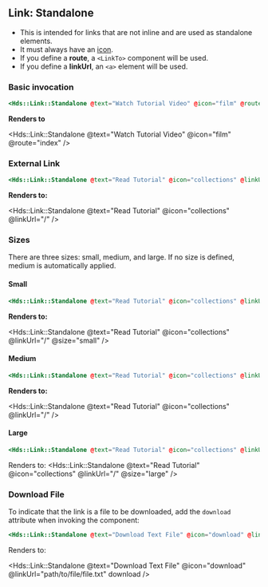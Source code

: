 ## Link: Standalone

- This is intended for links that are not inline and are used as standalone elements.
- It must always have an [icon](https://flight-hashicorp.vercel.app/).
- If you define a **route**, a `<LinkTo>` component will be used.
- If you define a **linkUrl**, an `<a>` element will be used.

### Basic invocation

```hbs
<Hds::Link::Standalone @text="Watch Tutorial Video" @icon="film" @route="index" />
```

**Renders to**

<Hds::Link::Standalone @text="Watch Tutorial Video" @icon="film" @route="index" />

### External Link

```hbs
<Hds::Link::Standalone @text="Read Tutorial" @icon="collections" @linkUrl="/" />
```

**Renders to:**

<Hds::Link::Standalone @text="Read Tutorial" @icon="collections" @linkUrl="/" />

### Sizes

There are three sizes: small, medium, and large.
If no size is defined, medium is automatically applied.

#### Small

```hbs
<Hds::Link::Standalone @text="Read Tutorial" @icon="collections" @linkUrl="/" @size="small" />
```

**Renders to:**

<Hds::Link::Standalone @text="Read Tutorial" @icon="collections" @linkUrl="/" @size="small" />

#### Medium

```hbs
<Hds::Link::Standalone @text="Read Tutorial" @icon="collections" @linkUrl="/" />
```

**Renders to:**

<Hds::Link::Standalone @text="Read Tutorial" @icon="collections" @linkUrl="/" />

#### Large

```hbs
<Hds::Link::Standalone @text="Read Tutorial" @icon="collections" @linkUrl="/" @size="large" />
```

Renders to:
<Hds::Link::Standalone @text="Read Tutorial" @icon="collections" @linkUrl="/" @size="large" />
### Download File

To indicate that the link is a file to be downloaded, add the `download` attribute when invoking the component:

```hbs
<Hds::Link::Standalone @text="Download Text File" @icon="download" @linkUrl="path/to/file/file.txt"  download />
```

Renders to:

<Hds::Link::Standalone @text="Download Text File" @icon="download" @linkUrl="path/to/file/file.txt" download />
